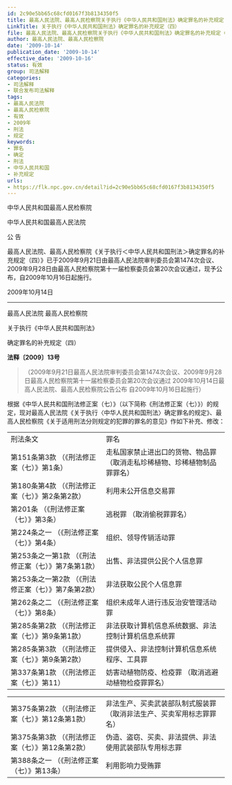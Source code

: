 ```yaml
---
id: 2c90e5bb65c68cfd0167f3b8134350f5
title: 最高人民法院、最高人民检察院关于执行《中华人民共和国刑法》确定罪名的补充规定（四）
LinkTitle: 关于执行《中华人民共和国刑法》确定罪名的补充规定（四）
file: 最高人民法院、最高人民检察院关于执行《中华人民共和国刑法》确定罪名的补充规定（四）_20091014_2c90e5bb65c68cfd0167f3b8134350f5.docx
author: 最高人民法院、最高人民检察院
date: '2009-10-14'
publication_date: '2009-10-14'
effective_date: '2009-10-16'
status: 有效
group: 司法解释
categories:
- 司法解释
- 联合发布司法解释
tags:
- 最高人民法院
- 最高人民检察院
- 有效
- 2009年
- 刑法
- 规定
keywords:
- 罪名
- 确定
- 刑法
- 中华人民共和国
- 补充规定
urls:
- https://flk.npc.gov.cn/detail?id=2c90e5bb65c68cfd0167f3b8134350f5
---
```


中华人民共和国最高人民检察院

中华人民共和国最高人民法院

公 告

最高人民法院、最高人民检察院《关于执行＜中华人民共和国刑法＞确定罪名的补充规定（四）》已于2009年9月21日由最高人民法院审判委员会第1474次会议、2009年9月28日由最高人民检察院第十一届检察委员会第20次会议通过，现予公布，自2009年10月16日起施行。

2009年10月14日

---

最高人民法院 最高人民检察院

关于执行《中华人民共和国刑法》

确定罪名的补充规定（四）

**法释〔2009〕13号**

> （2009年9月21日最高人民法院审判委员会第1474次会议、2009年9月28日最高人民检察院第十一届检察委员会第20次会议通过 2009年10月14日最高人民法院、最高人民检察院公告公布 自2009年10月16日起施行）

根据《中华人民共和国刑法修正案（七）》（以下简称《刑法修正案（七）》）的规定，现对最高人民法院《关于执行〈中华人民共和国刑法〉确定罪名的规定》、最高人民检察院《关于适用刑法分则规定的犯罪的罪名的意见》作如下补充、修改：

|  |  |
| --- | --- |
| 刑法条文 | 罪名 |
| 第151条第3款  （《刑法修正案（七）》第1条） | 走私国家禁止进出口的货物、物品罪  （取消走私珍稀植物、珍稀植物制品罪罪名） |
| 第180条第4款  （《刑法修正案（七）》第2条第2款） | 利用未公开信息交易罪 |
| 第201条  （《刑法修正案（七）》第3条） | 逃税罪  （取消偷税罪罪名） |
| 第224条之一  （《刑法修正案（七）》第4条） | 组织、领导传销活动罪 |
| 第253条之一第1款  （《刑法修正案（七）》第7条第1款） | 出售、非法提供公民个人信息罪 |
| 第253条之一第2款  （《刑法修正案（七）》第7条第2款） | 非法获取公民个人信息罪 |
| 第262条之二  （《刑法修正案（七）》第8条） | 组织未成年人进行违反治安管理活动罪 |
| 第285条第2款  （《刑法修正案（七）》第9条第1款） | 非法获取计算机信息系统数据、非法控制计算机信息系统罪 |
| 第285条第3款  （《刑法修正案（七）》第9条第2款） | 提供侵入、非法控制计算机信息系统程序、工具罪 |
| 第337条第1款  （《刑法修正案（七）》第11） | 妨害动植物防疫、检疫罪  （取消逃避动植物检疫罪罪名） |

|  |  |
| --- | --- |
| 第375条第2款  （《刑法修正案（七）》第12条第1款） | 非法生产、买卖武装部队制式服装罪  （取消非法生产、买卖军用标志罪罪名） |
| 第375条第3款  （《刑法修正案（七）》第12条第2款） | 伪造、盗窃、买卖、非法提供、非法使用武装部队专用标志罪 |
| 第388条之一  （《刑法修正案（七）》第13条） | 利用影响力受贿罪 |
